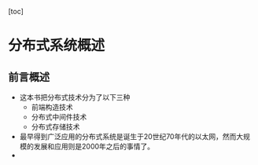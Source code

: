 [toc]

# 分布式系统概述

## 前言概述

- 这本书把分布式技术分为了以下三种
  - 前端构造技术
  - 分布式中间件技术
  - 分布式存储技术
- 最早得到广泛应用的分布式系统是诞生于20世纪70年代的以太网，然而大规模的发展和应用则是2000年之后的事情了。
- 